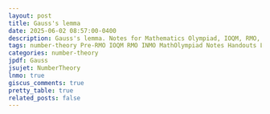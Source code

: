 ```yaml
---
layout: post
title: Gauss's lemma
date: 2025-06-02 08:57:00-0400
description: Gauss's lemma. Notes for Mathematics Olympiad, IOQM, RMO, INMO. Problem set, Solutions, Questions, Answers, Hints, Walkthroughs, Discussions.
tags: number-theory Pre-RMO IOQM RMO INMO MathOlympiad Notes Handouts LectureNotes
categories: number-theory
jpdf: Gauss
jsujet: NumberTheory
lnmo: true
giscus_comments: true
pretty_table: true
related_posts: false
---
```

